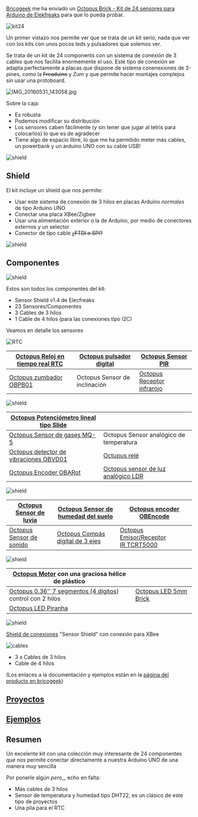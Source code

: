 [Bricogeek](http://www.bricogeek.com) me ha enviado un
[Octopus Brick - Kit de 24 sensores para Arduino de Elekfreaks](http://tienda.bricogeek.com/kits-arduino/830-octopus-brick-kit-de-24-sensores-para-arduino.html) para que lo pueda probar.

![kit24](./images/IMG_20160531_143103.jpg)


Un primer vistazo nos permite ver que se trata de un kit serio, nada que ver con los kits con unos pocos leds y pulsadores que solemos ver.

Se trata de un kit de 24 components con un sistema de conexión de 3 cables que nos facilita enormemente el uso. Este tipo de conexión se adapta perfectamente a placas que dispone de sistema conenexiones de 3-pines, como la ~~Freaduino~~ y Zum y que permite hacer montajes complejos sin usar una protoboard.

![IMG_20160531_143058.jpg](./images/IMG_20160531_143058.jpg)

Sobre la caja:
* Es robusta
* Podemos modificar su distribución
* Los sensores caben fácilmente (y sin tener que jugar al tetris para colocarlos) lo que es de agradecer
* Tiene algo de espacio libre, lo que me ha permitido meter más cables, un powerbank y un arduino UNO con su cable USB!

![shield](./images/IMG_20160605_093526.jpg)

## Shield

El kit incluye un shield  que  nos permite:
* Usar este sistema de conexión de 3 hilos en placas Arduino _normales_ de tipo Arduino UNO
* Conectar una placa XBee/Zigbee
* Usar una alimentación exterior o la de Arduino, por medio de conectores externos y un selector
* Conector de tipo cable ~~¿FTDI o SPI?~~

![shield](./images/IMG_20160531_143235.jpg)

## Componentes

![shield](./images/IMG_20160531_143223.jpg)

Estos son todos los componentes del kit:
* Sensor Shield v1.4 de Elecfreaks
* 23 Sensores/Componentes
* 3 Cables de 3 hilos
* 1 Cable de 4 hilos (para las conexiones tipo I2C)

Veamos en detalle los sensores

![RTC](./images/IMG_20160531_143245.jpg)


|[Octopus Reloj en tiempo real RTC](http://www.elecfreaks.com/wiki/index.php?title=Octopus_Real-time_Clock)|[Octopus pulsador digital](http://www.elecfreaks.com/wiki/index.php?title=Octopus_Digital_PushButton_Brick)|[Octopus Sensor PIR](http://www.elecfreaks.com/wiki/index.php?title=Octopus_PIR_sensor_Brick)|
|---|---|---|
|[Octopus zumbador OBPB01](http://www.elecfreaks.com/wiki/index.php?title=Octopus_Passive_buzzer_Brick)|Octopus Sensor de inclinación|[Octopus Receptor infrarojo](http://www.elecfreaks.com/wiki/index.php?title=Octopus_Infrared_Receiver_Sensor)|

![shield](./images/IMG_20160531_143306.jpg)

|[Octopus Potenciómetro lineal tipo Slide](http://www.elecfreaks.com/wiki/index.php?title=Octopus_Linear_Slider_Potentiometer_Brick)||
|---|---|
|[Octopus Sensor de gases MQ-5](http://www.elecfreaks.com/wiki/index.php?title=Octopus_Smoke_Sensor_MQ-2/MQ-5_Brick)|Octopus Sensor analógico de temperatura|
|[Octopus detector de vibraciones OBVD01](http://www.elecfreaks.com/wiki/index.php?title=Octopus_Vibration_Detection_Brick)|[Octupus relé](http://www.elecfreaks.com/wiki/index.php?title=Octopus_1Channel_Relay)|
|[Octopus Encoder OBARot](http://www.elecfreaks.com/wiki/index.php?title=Octopus_Analog_Rotation_Brick)|[Octopus sensor de luz analógico LDR](http://www.elecfreaks.com/wiki/index.php?title=Octopus_Analog_Photocell_Brick)|

![shield](./images/IMG_20160531_143356.jpg)

|[Octopus Sensor de luvia](http://www.elecfreaks.com/wiki/index.php?title=Octopus_Rain-Steam_Sensor)|[Octopus Sensor de humedad del suelo](http://www.elecfreaks.com/wiki/index.php?title=Octopus_Soil_Moisture_Sensor_Brick)|[Octopus encoder OBEncode](http://www.elecfreaks.com/wiki/index.php?title=Octopus_Rotary_Encoder_Brick)|
|---|---|---|
|[Octopus Sensor de sonido](http://www.elecfreaks.com/wiki/index.php?title=Octopus_Sound_Sensor)|[Octopus Compás digital de 3 ejes](http://www.elecfreaks.com/wiki/index.php?title=Octopus_3-Axis_Digital_Compass_Sensor)|[Octopus Emisor/Receptor IR TCRT5000](http://www.elecfreaks.com/wiki/index.php?title=Octopus_Hant_Sensor)|

![shield](./images/IMG_20160531_143400.jpg)

|[Octopus Motor](http://www.elecfreaks.com/wiki/index.php?title=Octopus_Motor_Brick) con una graciosa hélice de plástico||
|---|---|
|[Octopus 0.36'' 7 segmentos (4 dígitos)](http://www.elecfreaks.com/wiki/index.php?title=Octopus_0.36%22_Segment_LED_Brick) control con 2 hilos|[Octopus LED 5mm Brick](http://www.elecfreaks.com/wiki/index.php?title=Octopus_5mm_LED_Brick)|
|[Octopus LED Piranha](http://www.elecfreaks.com/wiki/index.php?title=Octopus_Piranha_LED_Brick)||



![shield](./images/IMG_20160531_143235.jpg)

[Shield de conexiones](./SensorShield.md) "Sensor Shield" con conexión para XBee


![cables](./images/IMG_20160531_143337.jpg)

* 3 x Cables de 3 hilos
* Cable de 4 hilos



(Los enlaces a la documentación y ejemplos están en la [página del producto en bricogeek](http://tienda.bricogeek.com/kits-arduino/830-octopus-brick-kit-de-24-sensores-para-arduino.html))


## [Proyectos](./proyectos.md)

## [Ejemplos](./Ejemplos.md)

## Resumen

Un excelente kit con una colección muy interesante de 24 componentes que nos permite conectar directamente a nuestra Arduino UNO de una manera muy sencilla

Por ponerle algún _pero__, echo en falta:
* Más cables de 3 hilos
* Sensor de temperatura y humedad tipo DHT22, es un clásico de este tipo de proyectos
* Una pila para el RTC
